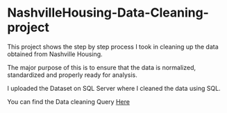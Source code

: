 # NashvilleHousing-Data-Cleaning-project

This project shows the step by step process I took in cleaning up the data obtained from Nashville Housing.

The major purpose of this is to ensure that the data is normalized, standardized and properly ready for analysis.

I uploaded the Dataset on SQL Server where I cleaned the data using SQL.


You can find the Data cleaning Query [Here](https://github.com/Ernest-30/NashvilleHousing-Data-Cleaning-project-/blob/main/NashvilleHousing%20Data%20Cleaning.sql)
